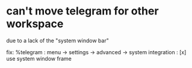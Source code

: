 # can't move telegram for other workspace



due to a lack of the "system window bar"


fix: 
%telegram : menu -> settings -> advanced -> system integration : [x] use system window frame
